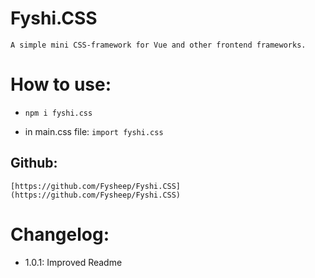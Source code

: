 # Fyshi.CSS
    A simple mini CSS-framework for Vue and other frontend frameworks.

# How to use:
  -  ```npm i fyshi.css```

  - in main.css file:
    ```import fyshi.css```

## Github:
    [https://github.com/Fysheep/Fyshi.CSS](https://github.com/Fysheep/Fyshi.CSS)

# Changelog:
 - 1.0.1: Improved Readme

